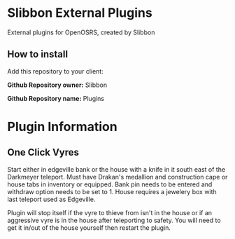 # Slibbon External Plugins
External plugins for OpenOSRS, created by Slibbon

## How to install
Add this repository to your client:

**Github Repository owner:** Slibbon

**Github Repository name:** Plugins

# Plugin Information

## One Click Vyres
Start either in edgeville bank or the house with a knife in it south east of the Darkmeyer teleport. Must have Drakan's medallion and construction cape or house tabs in inventory or equipped. Bank pin needs to be entered and withdraw option needs to be set to 1. House requires a jewelery box with last teleport used as Edgeville.

Plugin will stop itself if the vyre to thieve from isn't in the house or if an aggressive vyre is in the house after teleporting to safety. You will need to get it in/out of the house yourself then restart the plugin.
